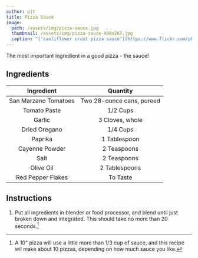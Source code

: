 ```yaml
---
author: pjt
title: Pizza Sauce
image:
  path: /assets/img/pizza-sauce.jpg
  thumbnail: /assets/img/pizza-sauce-400x267.jpg
  caption: "['cauliflower crust pizza sauce'](https://www.flickr.com/photos/130283013@N07/16430616733) by [hallosunnymama](https://www.flickr.com/photos/130283013@N07) is licensed under [CC BY-SA 2.0](https://creativecommons.org/licenses/by-sa/2.0/?ref=ccsearch&atype=rich)"
---
```


The most important ingredient in a good pizza - the sauce!

## Ingredients

|      Ingredient      |          Quantity         |
|:--------------------:|:-------------------------:|
| San Marzano Tomatoes | Two 28-ounce cans, pureed |
|     Tomato Paste     |          1/2 Cups         |
|        Garlic        |      3 Cloves, whole      |
|     Dried Oregano    |          1/4 Cups         |
|        Paprika       |        1 Tablespoon       |
|    Cayenne Powder    |        2 Teaspoons        |
|         Salt         |        2 Teaspoons        |
|       Olive Oil      |       2 Tablespoons       |
|   Red Pepper Flakes  |          To Taste         |

## Instructions

1. Put all ingredients in blender or food processor, and blend until just broken down and integrated. This should take no more than 20 seconds.[^1]

[^1]: A 10" pizza will use a little more than 1/3 cup of sauce, and this recipe wil make about 10 pizzas, depending on how much sauce you like.
